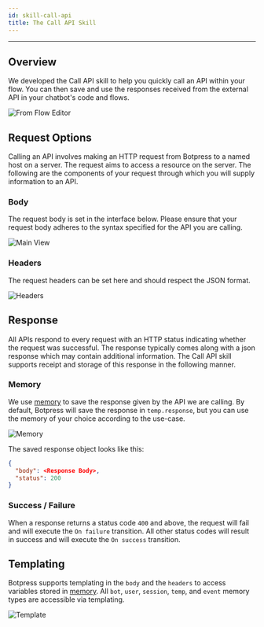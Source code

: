 ```yaml
---
id: skill-call-api
title: The Call API Skill
---
```


---------------

## Overview

We developed the Call API skill to help you quickly call an API within your flow. You can then save and use the responses received from the external API in your chatbot's code and flows.

![From Flow Editor](/assets/call-api-skill-flow.png)

## Request Options
Calling an API involves making an HTTP request from Botpress to a named host on a server. The request aims to access a resource on the server. The following are the components of your request through which you will supply information to an API.

### Body

The request body is set in the interface below. Please ensure that your request body adheres to the syntax specified for the API you are calling.

![Main View](/assets/call-api-skill.png)

### Headers

The request headers can be set here and should respect the JSON format.

![Headers](/assets/call-api-skill-headers.png)

## Response
All APIs respond to every request with an HTTP status indicating whether the request was successful. The response typically comes along with a json response which may contain additional information. The Call API skill supports receipt and storage of this response in the following manner.

### Memory

We use [memory](../main/memory) to save the response given by the API we are calling. By default, Botpress will save the response in `temp.response`, but you can use the memory of your choice according to the use-case.

![Memory](/assets/call-api-skill-memory.png)

The saved response object looks like this:

```json
{
  "body": <Response Body>,
  "status": 200
}
```

### Success / Failure

When a response returns a status code `400` and above, the request will fail and will execute the `On failure` transition. All other status codes will result in success and will execute the `On success` transition.

## Templating

Botpress supports templating in the `body` and the `headers` to access variables stored in [memory](../main/memory). All `bot`, `user`, `session`, `temp`, and `event` memory types are accessible via templating.

![Template](/assets/call-api-skill-template.png)
